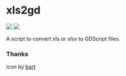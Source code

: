 # xls2gd

![](https://img.shields.io/github/v/release/hidden-moss/xls2gd?include_prereleases)
![](https://img.shields.io/github/license/hidden-moss/xls2gd)


A script to convert xls or xlsx to GDScript files.

### Thanks
icon by [bart](https://opengameart.org/content/pixel-art-flame-icon)
